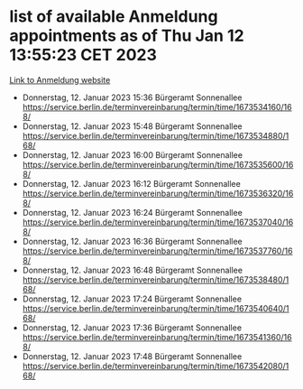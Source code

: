# list of available Anmeldung appointments as of Thu Jan 12 13:55:23 CET 2023
[Link to Anmeldung website](https://service.berlin.de/terminvereinbarung/termin/tag.php?termin=0&anliegen[]=120686&dienstleisterlist=122210,122217,327316,122219,327312,122227,327314,122231,327346,122243,327348,122252,329742,122260,329745,122262,329748,122254,329751,122271,327278,122273,327274,122277,327276,330436,122280,327294,122282,327290,122284,327292,327539,122291,327270,122285,327266,122286,327264,122296,327268,150230,329760,122301,327282,122297,327286,122294,327284,122312,329763,122314,329775,122304,327330,122311,327334,122309,327332,122281,327352,122279,329772,122276,327324,122274,327326,122267,329766,122246,327318,122251,327320,122257,327322,122208,327298,122226,327300,121362,121364&herkunft=http%3A%2F%2Fservice.berlin.de%2Fdienstleistung%2F120686%2F)
- Donnerstag, 12. Januar 2023 15:36 Bürgeramt Sonnenallee https://service.berlin.de/terminvereinbarung/termin/time/1673534160/168/
- Donnerstag, 12. Januar 2023 15:48 Bürgeramt Sonnenallee https://service.berlin.de/terminvereinbarung/termin/time/1673534880/168/
- Donnerstag, 12. Januar 2023 16:00 Bürgeramt Sonnenallee https://service.berlin.de/terminvereinbarung/termin/time/1673535600/168/
- Donnerstag, 12. Januar 2023 16:12 Bürgeramt Sonnenallee https://service.berlin.de/terminvereinbarung/termin/time/1673536320/168/
- Donnerstag, 12. Januar 2023 16:24 Bürgeramt Sonnenallee https://service.berlin.de/terminvereinbarung/termin/time/1673537040/168/
- Donnerstag, 12. Januar 2023 16:36 Bürgeramt Sonnenallee https://service.berlin.de/terminvereinbarung/termin/time/1673537760/168/
- Donnerstag, 12. Januar 2023 16:48 Bürgeramt Sonnenallee https://service.berlin.de/terminvereinbarung/termin/time/1673538480/168/
- Donnerstag, 12. Januar 2023 17:24 Bürgeramt Sonnenallee https://service.berlin.de/terminvereinbarung/termin/time/1673540640/168/
- Donnerstag, 12. Januar 2023 17:36 Bürgeramt Sonnenallee https://service.berlin.de/terminvereinbarung/termin/time/1673541360/168/
- Donnerstag, 12. Januar 2023 17:48 Bürgeramt Sonnenallee https://service.berlin.de/terminvereinbarung/termin/time/1673542080/168/
